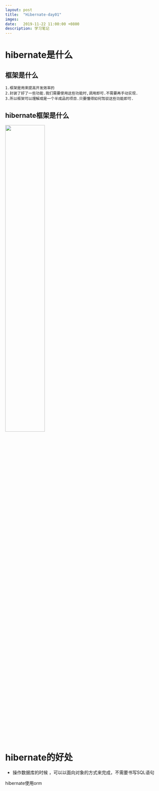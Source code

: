 ```yaml
---
layout: post
title:  "Hibernate-day01"
imges: 
date:   2019-11-22 11:00:00 +0800
description: 学习笔记
---
```


# hibernate是什么   
## 框架是什么
    1.框架是用来提高开发效率的
    2.封装了好了一些功能.我们需要使用这些功能时,调用即可.不需要再手动实现.
    3.所以框架可以理解成是一个半成品的项目.只要懂得如何驾驭这些功能即可.    
    
## hibernate框架是什么
<img src="http://static.runoob.com/images/runoob-logo.png" width="50%">


# hibernate的好处   
* 操作数据库的时候 ，可以以面向对象的方式来完成，不需要书写SQL语句      

hibernate使用orm

